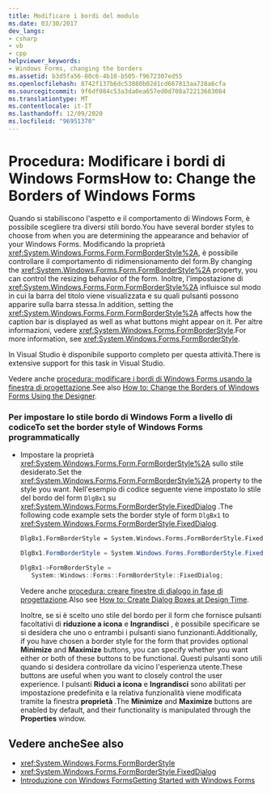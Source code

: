 ```yaml
---
title: Modificare i bordi del modulo
ms.date: 03/30/2017
dev_langs:
- csharp
- vb
- cpp
helpviewer_keywords:
- Windows Forms, changing the borders
ms.assetid: b3d5fa56-80c6-4b10-b505-f9672307ed55
ms.openlocfilehash: 8742f137b6dc53880b02d1cd667813aa728a6cfa
ms.sourcegitcommit: 9f6df084c53a3da0ea657ed0d708a72213683084
ms.translationtype: MT
ms.contentlocale: it-IT
ms.lasthandoff: 12/09/2020
ms.locfileid: "96951370"
---
```

# <a name="how-to-change-the-borders-of-windows-forms"></a><span data-ttu-id="11962-102">Procedura: Modificare i bordi di Windows Forms</span><span class="sxs-lookup"><span data-stu-id="11962-102">How to: Change the Borders of Windows Forms</span></span>

<span data-ttu-id="11962-103">Quando si stabiliscono l'aspetto e il comportamento di Windows Form, è possibile scegliere tra diversi stili bordo.</span><span class="sxs-lookup"><span data-stu-id="11962-103">You have several border styles to choose from when you are determining the appearance and behavior of your Windows Forms.</span></span> <span data-ttu-id="11962-104">Modificando la proprietà <xref:System.Windows.Forms.Form.FormBorderStyle%2A>, è possibile controllare il comportamento di ridimensionamento del form.</span><span class="sxs-lookup"><span data-stu-id="11962-104">By changing the <xref:System.Windows.Forms.Form.FormBorderStyle%2A> property, you can control the resizing behavior of the form.</span></span> <span data-ttu-id="11962-105">Inoltre, l'impostazione di <xref:System.Windows.Forms.Form.FormBorderStyle%2A> influisce sul modo in cui la barra del titolo viene visualizzata e su quali pulsanti possono apparire sulla barra stessa.</span><span class="sxs-lookup"><span data-stu-id="11962-105">In addition, setting the <xref:System.Windows.Forms.Form.FormBorderStyle%2A> affects how the caption bar is displayed as well as what buttons might appear on it.</span></span> <span data-ttu-id="11962-106">Per altre informazioni, vedere <xref:System.Windows.Forms.FormBorderStyle>.</span><span class="sxs-lookup"><span data-stu-id="11962-106">For more information, see <xref:System.Windows.Forms.FormBorderStyle>.</span></span>  
  
 <span data-ttu-id="11962-107">In Visual Studio è disponibile supporto completo per questa attività.</span><span class="sxs-lookup"><span data-stu-id="11962-107">There is extensive support for this task in Visual Studio.</span></span>  
  
 <span data-ttu-id="11962-108">Vedere anche [procedura: modificare i bordi di Windows Forms usando la finestra di progettazione](/previous-versions/visualstudio/visual-studio-2010/yettzh3e(v=vs.100)).</span><span class="sxs-lookup"><span data-stu-id="11962-108">See also [How to: Change the Borders of Windows Forms Using the Designer](/previous-versions/visualstudio/visual-studio-2010/yettzh3e(v=vs.100)).</span></span>  
  
### <a name="to-set-the-border-style-of-windows-forms-programmatically"></a><span data-ttu-id="11962-109">Per impostare lo stile bordo di Windows Form a livello di codice</span><span class="sxs-lookup"><span data-stu-id="11962-109">To set the border style of Windows Forms programmatically</span></span>  
  
- <span data-ttu-id="11962-110">Impostare la proprietà <xref:System.Windows.Forms.Form.FormBorderStyle%2A> sullo stile desiderato.</span><span class="sxs-lookup"><span data-stu-id="11962-110">Set the <xref:System.Windows.Forms.Form.FormBorderStyle%2A> property to the style you want.</span></span> <span data-ttu-id="11962-111">Nell'esempio di codice seguente viene impostato lo stile del bordo del form `DlgBx1` su <xref:System.Windows.Forms.FormBorderStyle.FixedDialog> .</span><span class="sxs-lookup"><span data-stu-id="11962-111">The following code example sets the border style of form `DlgBx1` to <xref:System.Windows.Forms.FormBorderStyle.FixedDialog>.</span></span>  
  
    ```vb  
    DlgBx1.FormBorderStyle = System.Windows.Forms.FormBorderStyle.FixedDialog  
    ```  
  
    ```csharp  
    DlgBx1.FormBorderStyle = System.Windows.Forms.FormBorderStyle.FixedDialog;  
    ```  
  
    ```cpp  
    DlgBx1->FormBorderStyle =  
       System::Windows::Forms::FormBorderStyle::FixedDialog;  
    ```  
  
     <span data-ttu-id="11962-112">Vedere anche [procedura: creare finestre di dialogo in fase di progettazione](/previous-versions/visualstudio/visual-studio-2010/55cz5x2c(v=vs.100)).</span><span class="sxs-lookup"><span data-stu-id="11962-112">Also see [How to: Create Dialog Boxes at Design Time](/previous-versions/visualstudio/visual-studio-2010/55cz5x2c(v=vs.100)).</span></span>  
  
     <span data-ttu-id="11962-113">Inoltre, se si è scelto uno stile del bordo per il form che fornisce pulsanti facoltativi di **riduzione a icona** e **Ingrandisci** , è possibile specificare se si desidera che uno o entrambi i pulsanti siano funzionanti.</span><span class="sxs-lookup"><span data-stu-id="11962-113">Additionally, if you have chosen a border style for the form that provides optional **Minimize** and **Maximize** buttons, you can specify whether you want either or both of these buttons to be functional.</span></span> <span data-ttu-id="11962-114">Questi pulsanti sono utili quando si desidera controllare da vicino l'esperienza utente.</span><span class="sxs-lookup"><span data-stu-id="11962-114">These buttons are useful when you want to closely control the user experience.</span></span> <span data-ttu-id="11962-115">I pulsanti **Riduci a icona** e **Ingrandisci** sono abilitati per impostazione predefinita e la relativa funzionalità viene modificata tramite la finestra **proprietà** .</span><span class="sxs-lookup"><span data-stu-id="11962-115">The **Minimize** and **Maximize** buttons are enabled by default, and their functionality is manipulated through the **Properties** window.</span></span>  
  
## <a name="see-also"></a><span data-ttu-id="11962-116">Vedere anche</span><span class="sxs-lookup"><span data-stu-id="11962-116">See also</span></span>

- <xref:System.Windows.Forms.FormBorderStyle>
- <xref:System.Windows.Forms.FormBorderStyle.FixedDialog>
- [<span data-ttu-id="11962-117">Introduzione con Windows Forms</span><span class="sxs-lookup"><span data-stu-id="11962-117">Getting Started with Windows Forms</span></span>](getting-started-with-windows-forms.md)
